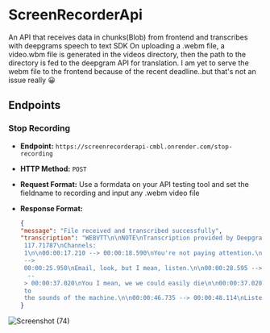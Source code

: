 # ScreenRecorderApi
An API that receives data in chunks(Blob) from frontend and transcribes with deepgrams speech to text SDK
On uploading a .webm file, a video.wbm file is generated in the videos directory, then the path to the directory is fed to the deepgram API for translation.
I am yet to serve the webm file to the frontend because of the recent deadline..but that's not an issue really :grinning:
## Endpoints

### Stop Recording
- **Endpoint:** `https://screenrecorderapi-cmbl.onrender.com/stop-recording`
- **HTTP Method:** `POST`
- **Request Format:**
  Use a formdata on your API testing tool and set the fieldname to recording and input any .webm video file
 
- **Response Format:**
  ```json
  {
  "message": "File received and transcribed successfully",
  "transcription": "WEBVTT\n\nNOTE\nTranscription provided by Deepgram\nRequest Id: da34f369-71b2-4cc2-9492-d09044769c23\nCreated: 2023-10-02T10:54:21.285Z\nDuration: 
   117.71787\nChannels: 
   1\n\n00:00:17.210 --> 00:00:18.590\nYou're not paying attention.\n\n00:00:20.090 --> 00:00:21.550\nI just want to answer\n\n00:00:21.930 --> 00:00:22.750\nthe phone.\n\n00:00:23.369 
   --> 
   00:00:25.950\nEmail, look, but I mean, listen.\n\n00:00:28.595 --> 00:00:30.535\nYou have to learn to listen.\n\n00:00:31.954 --> 00:00:33.415\nThis is not some game.\n\n00:00:34.035 
    -- 
   > 00:00:37.020\nYou I mean, we we could easily die\n\n00:00:37.020 --> 00:00:37.920\nout here.\n\n00:00:38.620 --> 00:00:39.440\nBut listen.\n\n00:00:40.300 --> 00:00:42.480\nListen 
   to 
   the sounds of the machine.\n\n00:00:46.735 --> 00:00:48.114\nListen to your breathing.\n\n00:01:55.512 --> 00:01:57.612\nWell, don't you ever get tired of this?\n"
  }
![Screenshot (74)](https://github.com/kofman10/ScreenRecorderApi/assets/64756234/7b492ffe-a041-4769-ac83-ada39c7dfe0e)
